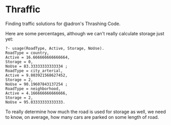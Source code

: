 Thraffic
========

Finding traffic solutions for @adron's Thrashing Code.

Here are some percentages, although we can't really calculate storage just yet:

```
?- usage(RoadType, Active, Storage, NoUse).
RoadType = country,
Active = 16.666666666666664,
Storage = 0,
NoUse = 83.33333333333334 ;
RoadType = city_arterial,
Active = 9.803921568627452,
Storage = 2,
NoUse = 90.19607843137254 ;
RoadType = neighborhood,
Active = 4.166666666666666,
Storage = 2,
NoUse = 95.83333333333333.
```

To really determine how much the road is used for storage as well, 
we need to know, on average, how many cars are parked on some length
of road.